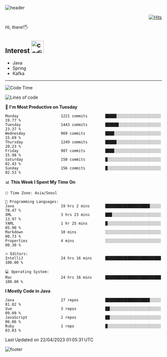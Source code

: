 ![header](https://capsule-render.vercel.app/api?type=soft&color=gradient&text=%20%20Jeff%20%20&fontAlign=30&fontSize=30&textBg=true&desc=Backend%20Developer&descAlign=60&descAlignY=50&&descSize=30)

<div align=right>
  
[![Hits](https://hits.seeyoufarm.com/api/count/incr/badge.svg?url=https%3A%2F%2Fgithub.com%2Fjeff-seyong)](https://hits.seeyoufarm.com)

</div>


Hi, there!🖐

## Interest <img src="https://media.giphy.com/media/bx3Cvt88j7PtM4SOaS/giphy.gif" alt="coding" width="40px" />

- Java
- Spring
- Kafka

---

<!--START_SECTION:waka-->
![Code Time](http://img.shields.io/badge/Code%20Time-443%20hrs%205%20mins-blue)

![Lines of code](https://img.shields.io/badge/From%20Hello%20World%20I%27ve%20Written-682.4%20thousand%20lines%20of%20code-blue)

📅 **I'm Most Productive on Tuesday** 

```text
Monday                   1221 commits        █████░░░░░░░░░░░░░░░░░░░░   19.77 % 
Tuesday                  1443 commits        ██████░░░░░░░░░░░░░░░░░░░   23.37 % 
Wednesday                969 commits         ████░░░░░░░░░░░░░░░░░░░░░   15.69 % 
Thursday                 1249 commits        █████░░░░░░░░░░░░░░░░░░░░   20.23 % 
Friday                   987 commits         ████░░░░░░░░░░░░░░░░░░░░░   15.98 % 
Saturday                 150 commits         █░░░░░░░░░░░░░░░░░░░░░░░░   02.43 % 
Sunday                   156 commits         █░░░░░░░░░░░░░░░░░░░░░░░░   02.53 % 
```


📊 **This Week I Spent My Time On** 

```text
🕑︎ Time Zone: Asia/Seoul

💬 Programming Languages: 
Java                     19 hrs 2 mins       ████████████████████░░░░░   78.47 % 
XML                      3 hrs 23 mins       ███░░░░░░░░░░░░░░░░░░░░░░   13.97 % 
YAML                     1 hr 25 mins        █░░░░░░░░░░░░░░░░░░░░░░░░   05.90 % 
Markdown                 10 mins             ░░░░░░░░░░░░░░░░░░░░░░░░░   00.73 % 
Properties               4 mins              ░░░░░░░░░░░░░░░░░░░░░░░░░   00.30 % 

🔥 Editors: 
IntelliJ                 24 hrs 16 mins      █████████████████████████   100.00 % 

💻 Operating System: 
Mac                      24 hrs 16 mins      █████████████████████████   100.00 % 
```

**I Mostly Code in Java** 

```text
Java                     27 repos            ████████████████████░░░░░   81.82 % 
Vue                      3 repos             ██░░░░░░░░░░░░░░░░░░░░░░░   09.09 % 
JavaScript               2 repos             ██░░░░░░░░░░░░░░░░░░░░░░░   06.06 % 
Ruby                     1 repo              █░░░░░░░░░░░░░░░░░░░░░░░░   03.03 % 
```




 Last Updated on 22/04/2023 01:05:31 UTC
<!--END_SECTION:waka-->

<!--

<div align=center>
  
[![Gmail Badge](https://img.shields.io/badge/Gmail-d14836?style=flat&logo=Gmail&logoColor=white&link=mailto:sedragon.kim@gmail.com)](mailto:sedragon.kim@gmail.com) 

</div>

-->


![footer](https://capsule-render.vercel.app/api?type=waving&color=gradient&height=300&section=footer&animation=twinkling&reversal=true)
